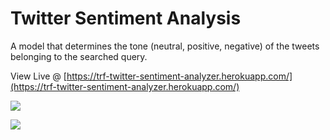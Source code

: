 # Twitter Sentiment Analysis

A model that determines the tone (neutral, positive, negative) of the tweets belonging to the searched query.

View Live @ [https://trf-twitter-sentiment-analyzer.herokuapp.com/](https://trf-twitter-sentiment-analyzer.herokuapp.com/)

[![](https://github.com/suwungtandon/Twitter-Sentiment-Analysis/blob/master/imgaes/Screenshot(33).png)](https://github.com/suwungtandon/Twitter-Sentiment-Analysis/blob/master/imgaes/Screenshot(33).png)

[![](https://github.com/suwungtandon/Twitter-Sentiment-Analysis/blob/master/imgaes/Screenshot(34).png)](https://github.com/suwungtandon/Twitter-Sentiment-Analysis/blob/master/imgaes/Screenshot(34).png)

